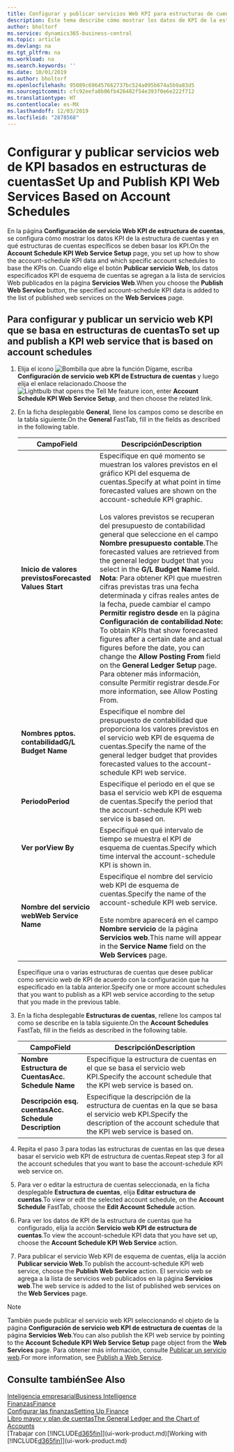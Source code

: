 ```yaml
---
title: Configurar y publicar servicios Web KPI para estructuras de cuentas | Documentos de Microsoft
description: Este tema describe cómo mostrar los datos de KPI de la estructura de cuentas en función de estructuras de cuentas específicas.
author: bholtorf
ms.service: dynamics365-business-central
ms.topic: article
ms.devlang: na
ms.tgt_pltfrm: na
ms.workload: na
ms.search.keywords: ''
ms.date: 10/01/2019
ms.author: bholtorf
ms.openlocfilehash: 95089c696457662737bc524a095b674a5b9a83d5
ms.sourcegitcommit: cfc92eefa8b06fb426482f54e393f0e6e222f712
ms.translationtype: HT
ms.contentlocale: es-MX
ms.lasthandoff: 12/03/2019
ms.locfileid: "2878568"
---
```

# <a name="set-up-and-publish-kpi-web-services-based-on-account-schedules"></a><span data-ttu-id="7d25e-103">Configurar y publicar servicios web de KPI basados en estructuras de cuentas</span><span class="sxs-lookup"><span data-stu-id="7d25e-103">Set Up and Publish KPI Web Services Based on Account Schedules</span></span>
<span data-ttu-id="7d25e-104">En la página **Configuración de servicio Web KPI de estructura de cuentas**, se configura cómo mostrar los datos KPI de la estructura de cuentas y en qué estructuras de cuentas específicos se deben basar los KPI.</span><span class="sxs-lookup"><span data-stu-id="7d25e-104">On the **Account Schedule KPI Web Service Setup** page, you set up how to show the account-schedule KPI data and which specific account schedules to base the KPIs on.</span></span> <span data-ttu-id="7d25e-105">Cuando elige el botón **Publicar servicio Web**, los datos especificados KPI de esquema de cuentas se agregan a la lista de servicios Web publicados en la página **Servicios Web**.</span><span class="sxs-lookup"><span data-stu-id="7d25e-105">When you choose the **Publish Web Service** button, the specified account-schedule KPI data is added to the list of published web services on the **Web Services** page.</span></span>  

## <a name="to-set-up-and-publish-a-kpi-web-service-that-is-based-on-account-schedules"></a><span data-ttu-id="7d25e-106">Para configurar y publicar un servicio web KPI que se basa en estructuras de cuentas</span><span class="sxs-lookup"><span data-stu-id="7d25e-106">To set up and publish a KPI web service that is based on account schedules</span></span>  
1.  <span data-ttu-id="7d25e-107">Elija el icono ![Bombilla que abre la función Dígame](media/ui-search/search_small.png "Dígame qué desea hacer"), escriba **Configuración de servicio web KPI de Estructura de cuentas** y luego elija el enlace relacionado.</span><span class="sxs-lookup"><span data-stu-id="7d25e-107">Choose the ![Lightbulb that opens the Tell Me feature](media/ui-search/search_small.png "Tell me what you want to do") icon, enter **Account Schedule KPI Web Service Setup**, and then choose the related link.</span></span>  
2.  <span data-ttu-id="7d25e-108">En la ficha desplegable **General**, llene los campos como se describe en la tabla siguiente.</span><span class="sxs-lookup"><span data-stu-id="7d25e-108">On the **General** FastTab, fill in the fields as described in the following table.</span></span>  

    |<span data-ttu-id="7d25e-109">Campo</span><span class="sxs-lookup"><span data-stu-id="7d25e-109">Field</span></span>|<span data-ttu-id="7d25e-110">Descripción</span><span class="sxs-lookup"><span data-stu-id="7d25e-110">Description</span></span>|  
    |---------------------------------|---------------------------------------|  
    |<span data-ttu-id="7d25e-111">**Inicio de valores previstos**</span><span class="sxs-lookup"><span data-stu-id="7d25e-111">**Forecasted Values Start**</span></span>|<span data-ttu-id="7d25e-112">Especifique en qué momento se muestran los valores previstos en el gráfico KPI del esquema de cuentas.</span><span class="sxs-lookup"><span data-stu-id="7d25e-112">Specify at what point in time forecasted values are shown on the account-schedule KPI graphic.</span></span><br /><br /> <span data-ttu-id="7d25e-113">Los valores previstos se recuperan del presupuesto de contabilidad general que seleccione en el campo **Nombre presupuesto contable**.</span><span class="sxs-lookup"><span data-stu-id="7d25e-113">The forecasted values are retrieved from the general ledger budget that you select in the **G/L Budget Name** field.</span></span> <span data-ttu-id="7d25e-114">**Nota**: Para obtener KPI que muestren cifras previstas tras una fecha determinada y cifras reales antes de la fecha, puede cambiar el campo **Permitir registro desde** en la página **Configuración de contabilidad**.</span><span class="sxs-lookup"><span data-stu-id="7d25e-114">**Note:**  To obtain KPIs that show forecasted figures after a certain date and actual figures before the date, you can change the **Allow Posting From** field on the **General Ledger Setup** page.</span></span> <span data-ttu-id="7d25e-115">Para obtener más información, consulte Permitir registrar desde.</span><span class="sxs-lookup"><span data-stu-id="7d25e-115">For more information, see Allow Posting From.</span></span>|  
    |<span data-ttu-id="7d25e-116">**Nombres pptos. contabilidad**</span><span class="sxs-lookup"><span data-stu-id="7d25e-116">**G/L Budget Name**</span></span>|<span data-ttu-id="7d25e-117">Especifique el nombre del presupuesto de contabilidad que proporciona los valores previstos en el servicio web KPI de esquema de cuentas.</span><span class="sxs-lookup"><span data-stu-id="7d25e-117">Specify the name of the general ledger budget that provides forecasted values to the account-schedule KPI web service.</span></span>|  
    |<span data-ttu-id="7d25e-118">**Periodo**</span><span class="sxs-lookup"><span data-stu-id="7d25e-118">**Period**</span></span>|<span data-ttu-id="7d25e-119">Especifique el periodo en el que se basa el servicio web KPI de esquema de cuentas.</span><span class="sxs-lookup"><span data-stu-id="7d25e-119">Specify the period that the account-schedule KPI web service is based on.</span></span>|  
    |<span data-ttu-id="7d25e-120">**Ver por**</span><span class="sxs-lookup"><span data-stu-id="7d25e-120">**View By**</span></span>|<span data-ttu-id="7d25e-121">Especifiqué en qué intervalo de tiempo se muestra el KPI de esquema de cuentas.</span><span class="sxs-lookup"><span data-stu-id="7d25e-121">Specify which time interval the account-schedule KPI is shown in.</span></span>|  
    |<span data-ttu-id="7d25e-122">**Nombre del servicio web**</span><span class="sxs-lookup"><span data-stu-id="7d25e-122">**Web Service Name**</span></span>|<span data-ttu-id="7d25e-123">Especifique el nombre del servicio web KPI de esquema de cuentas.</span><span class="sxs-lookup"><span data-stu-id="7d25e-123">Specify the name of the account-schedule KPI web service.</span></span><br /><br /> <span data-ttu-id="7d25e-124">Este nombre aparecerá en el campo **Nombre servicio** de la página **Servicios web**.</span><span class="sxs-lookup"><span data-stu-id="7d25e-124">This name will appear in the **Service Name** field on the **Web Services** page.</span></span>|  

    <span data-ttu-id="7d25e-125">Especifique una o varias estructuras de cuentas que desee publicar como servicio web de KPI de acuerdo con la configuración que ha especificado en la tabla anterior.</span><span class="sxs-lookup"><span data-stu-id="7d25e-125">Specify one or more account schedules that you want to publish as a KPI web service according to the setup that you made in the previous table.</span></span>  

3.  <span data-ttu-id="7d25e-126">En la ficha desplegable **Estructuras de cuentas**, rellene los campos tal como se describe en la tabla siguiente.</span><span class="sxs-lookup"><span data-stu-id="7d25e-126">On the **Account Schedules** FastTab, fill in the fields as described in the following table.</span></span>  

    |<span data-ttu-id="7d25e-127">Campo</span><span class="sxs-lookup"><span data-stu-id="7d25e-127">Field</span></span>|<span data-ttu-id="7d25e-128">Descripción</span><span class="sxs-lookup"><span data-stu-id="7d25e-128">Description</span></span>|  
    |---------------------------------|---------------------------------------|  
    |<span data-ttu-id="7d25e-129">**Nombre Estructura de Cuentas**</span><span class="sxs-lookup"><span data-stu-id="7d25e-129">**Acc. Schedule Name**</span></span>|<span data-ttu-id="7d25e-130">Especifique la estructura de cuentas en el que se basa el servicio web KPI.</span><span class="sxs-lookup"><span data-stu-id="7d25e-130">Specify the account schedule that the KPI web service is based on.</span></span>|  
    |<span data-ttu-id="7d25e-131">**Descripción esq. cuentas**</span><span class="sxs-lookup"><span data-stu-id="7d25e-131">**Acc. Schedule Description**</span></span>|<span data-ttu-id="7d25e-132">Especifique la descripción de la estructura de cuentas en la que se basa el servicio web KPI.</span><span class="sxs-lookup"><span data-stu-id="7d25e-132">Specify the description of the account schedule that the KPI web service is based on.</span></span>|  

4.  <span data-ttu-id="7d25e-133">Repita el paso 3 para todas las estructuras de cuentas en las que desea basar el servicio web KPI de estructura de cuentas.</span><span class="sxs-lookup"><span data-stu-id="7d25e-133">Repeat step 3 for all the account schedules that you want to base the account-schedule KPI web service on.</span></span>  
5.  <span data-ttu-id="7d25e-134">Para ver o editar la estructura de cuentas seleccionada, en la ficha desplegable **Estructura de cuentas**, elija **Editar estructura de cuentas**.</span><span class="sxs-lookup"><span data-stu-id="7d25e-134">To view or edit the selected account schedule, on the **Account Schedule** FastTab, choose the **Edit Account Schedule** action.</span></span>  
6.  <span data-ttu-id="7d25e-135">Para ver los datos de KPI de la estructura de cuentas que ha configurado, elija la acción **Servicio web KPI de estructura de cuentas**.</span><span class="sxs-lookup"><span data-stu-id="7d25e-135">To view the account-schedule KPI data that you have set up, choose the **Account Schedule KPI Web Service** action.</span></span>  
7.  <span data-ttu-id="7d25e-136">Para publicar el servicio Web KPI de esquema de cuentas, elija la acción **Publicar servicio Web**.</span><span class="sxs-lookup"><span data-stu-id="7d25e-136">To publish the account-schedule KPI web service, choose the **Publish Web Service** action.</span></span> <span data-ttu-id="7d25e-137">El servicio web se agrega a la lista de servicios web publicados en la página **Servicios web**.</span><span class="sxs-lookup"><span data-stu-id="7d25e-137">The web service is added to the list of published web services on the **Web Services** page.</span></span>  

> [!NOTE]  
>  <span data-ttu-id="7d25e-138">También puede publicar el servicio web KPI seleccionando el objeto de la página **Configuración de servicio web KPI de estructura de cuentas** de la página **Servicios Web**.</span><span class="sxs-lookup"><span data-stu-id="7d25e-138">You can also publish the KPI web service by pointing to the **Account Schedule KPI Web Service Setup** page object from the **Web Services** page.</span></span> <span data-ttu-id="7d25e-139">Para obtener más información, consulte [Publicar un servicio web](across-how-publish-web-service.md).</span><span class="sxs-lookup"><span data-stu-id="7d25e-139">For more information, see [Publish a Web Service](across-how-publish-web-service.md).</span></span>  

## <a name="see-also"></a><span data-ttu-id="7d25e-140">Consulte también</span><span class="sxs-lookup"><span data-stu-id="7d25e-140">See Also</span></span>  
[<span data-ttu-id="7d25e-141">Inteligencia empresarial</span><span class="sxs-lookup"><span data-stu-id="7d25e-141">Business Intelligence</span></span>](bi.md)  
[<span data-ttu-id="7d25e-142">Finanzas</span><span class="sxs-lookup"><span data-stu-id="7d25e-142">Finance</span></span>](finance.md)  
[<span data-ttu-id="7d25e-143">Configurar las finanzas</span><span class="sxs-lookup"><span data-stu-id="7d25e-143">Setting Up Finance</span></span>](finance-setup-finance.md)  
[<span data-ttu-id="7d25e-144">Libro mayor y plan de cuentas</span><span class="sxs-lookup"><span data-stu-id="7d25e-144">The General Ledger and the Chart of Accounts</span></span>](finance-general-ledger.md)  
<span data-ttu-id="7d25e-145">[Trabajar con [!INCLUDE[d365fin](includes/d365fin_md.md)]](ui-work-product.md)</span><span class="sxs-lookup"><span data-stu-id="7d25e-145">[Working with [!INCLUDE[d365fin](includes/d365fin_md.md)]](ui-work-product.md)</span></span>
